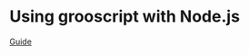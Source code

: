 Using grooscript with Node.js
=============================

[Guide](http://grooscript.org/nodejs_example.html)
